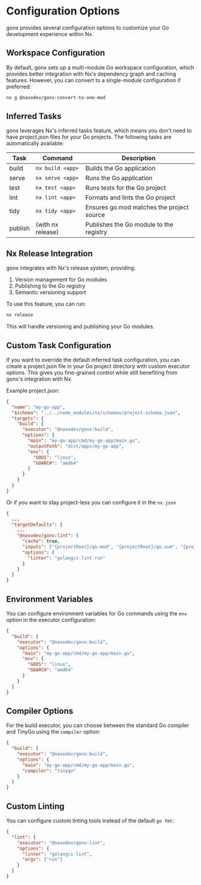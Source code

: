 # Configuration Options

gonx provides several configuration options to customize your Go development experience within Nx.

## Workspace Configuration

By default, gonx sets up a multi-module Go workspace configuration, which provides better integration with Nx's dependency graph and caching features. However, you can convert to a single-module configuration if preferred:

```bash
nx g @naxodev/gonx:convert-to-one-mod
```

## Inferred Tasks

gonx leverages Nx's inferred tasks feature, which means you don't need to have project.json files for your Go projects. The following tasks are automatically available:

| Task    | Command           | Description                               |
| ------- | ----------------- | ----------------------------------------- |
| build   | `nx build <app>`  | Builds the Go application                 |
| serve   | `nx serve <app>`  | Runs the Go application                   |
| test    | `nx test <app>`   | Runs tests for the Go project             |
| lint    | `nx lint <app>`   | Formats and lints the Go project          |
| tidy    | `nx tidy <app>`   | Ensures go.mod matches the project source |
| publish | (with nx release) | Publishes the Go module to the registry   |

## Nx Release Integration

gonx integrates with Nx's release system, providing:

1. Version management for Go modules
2. Publishing to the Go registry
3. Semantic versioning support

To use this feature, you can run:

```bash
nx release
```

This will handle versioning and publishing your Go modules.

## Custom Task Configuration

If you want to override the default inferred task configuration, you can create a project.json file in your Go project directory with custom executor options. This gives you fine-grained control while still benefiting from gonx's integration with Nx.

Example project.json:

```json
{
  "name": "my-go-app",
  "$schema": "../../node_modules/nx/schemas/project-schema.json",
  "targets": {
    "build": {
      "executor": "@naxodev/gonx:build",
      "options": {
        "main": "my-go-app/cmd/my-go-app/main.go",
        "outputPath": "dist/apps/my-go-app",
        "env": {
          "GOOS": "linux",
          "GOARCH": "amd64"
        }
      }
    }
  }
}
```

Or if you want to stay project-less you can configure it in the `nx.json`

```json
{
  ...
  "targetDefaults": {
    ...
    "@naxodev/gonx:lint": {
      "cache": true,
      "inputs": ["{projectRoot}/go.mod", "{projectRoot}/go.sum", "{projectRoot}/**/*.{go}"],
      "options": {
        "linter": "golangci-lint run"
      }
    }
  }
}
```

## Environment Variables

You can configure environment variables for Go commands using the `env` option in the executor configuration:

```json
{
  "build": {
    "executor": "@naxodev/gonx:build",
    "options": {
      "main": "my-go-app/cmd/my-go-app/main.go",
      "env": {
        "GOOS": "linux",
        "GOARCH": "amd64"
      }
    }
  }
}
```

## Compiler Options

For the build executor, you can choose between the standard Go compiler and TinyGo using the `compiler` option:

```json
{
  "build": {
    "executor": "@naxodev/gonx:build",
    "options": {
      "main": "my-go-app/cmd/my-go-app/main.go",
      "compiler": "tinygo"
    }
  }
}
```

## Custom Linting

You can configure custom linting tools instead of the default `go fmt`:

```json
{
  "lint": {
    "executor": "@naxodev/gonx:lint",
    "options": {
      "linter": "golangci-lint",
      "args": ["run"]
    }
  }
}
```
